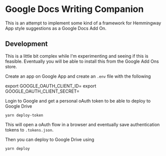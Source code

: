 # Google Docs Writing Companion

This is an attempt to implement some kind of a framework for Hemmingway App style suggestions as a Google Docs Add On.


## Development

This is a little bit complex while I'm experimenting and seeing if this is feasible. Eventually you will be able to install this from the Google Add Ons store.

Create an app on Google App and create an `.env` file with the following

  export GOOGLE_OAUTH_CLIENT_ID=
  export GOOGLE_OAUTH_CLIENT_SECRET=


Login to Google and get a personal oAuth token to be able to deploy to Google Drive

    yarn deploy-token

This will open a oAuth flow in a browser and eventually save authentication tokens to `.tokens.json`.

Then you can deploy to Google Drive using

    yarn deploy

